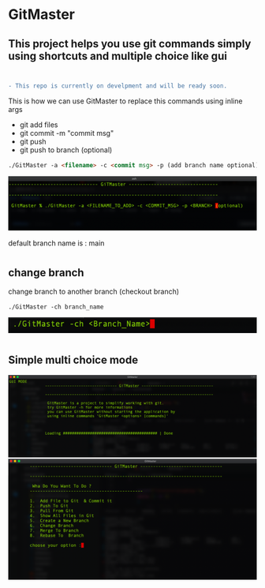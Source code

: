 # GitMaster

## This project helps you use git commands simply using shortcuts and multiple choice like gui

#

```diff
- This repo is currently on develpment and will be ready soon.
```

This is how we can use GitMaster to replace this commands using inline args

-   git add files
-   git commit -m "commit msg"
-   git push
-   git push to branch (optional)

```html
./GitMaster -a <filename> -c <commit msg> -p (add branch name optional)
```
<img src="/Doc/img/img.png" />

default branch name is : main

# 

## change branch
change branch to another branch (checkout branch)
```
./GitMaster -ch branch_name
```
<img src="/Doc/img/branch.png">

#

## Simple multi choice mode
<img src="/Doc/img/loading.png" />

<img src="/Doc/img/main.png" />
